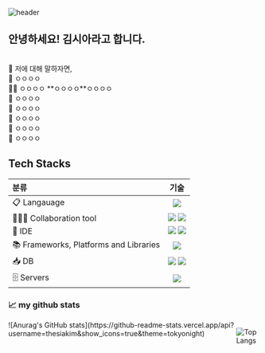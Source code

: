 ![header](https://capsule-render.vercel.app/api?type=slice&color=auto&height=300&section=header&text=Welcome%20to%20my%20github🍀&fontSize=40)
## 안녕하세요! 김시아라고 합니다.
<br>
🐇 저에 대해 말하자면, </br>
🌱 ㅇㅇㅇㅇ</br> 
👩‍💻 ㅇㅇㅇㅇ **ㅇㅇㅇㅇ**ㅇㅇㅇㅇ  </br> 
📑 ㅇㅇㅇㅇ </br>
🐾 ㅇㅇㅇㅇ </br>
🐾 ㅇㅇㅇㅇ </br>
🐾 ㅇㅇㅇㅇ </br>
🐾 ㅇㅇㅇㅇ</br>


<div></div>


## Tech Stacks
| 분류     | 기술  |                                                                
| :------- | :---: | 
| 📋 Langauage  | <img src="https://img.shields.io/badge/java-%23ED8B00.svg?style=for-the-badge&logo=openjdk&logoColor=white">  |
| 🧑‍🤝‍🧑 Collaboration tool | <img src="https://img.shields.io/badge/github-181717?style=for-the-badge&logo=github&logoColor=white"> <img src="https://img.shields.io/badge/git-F05032?style=for-the-badge&logo=git&logoColor=white"> |
| 🔨 IDE | <img src="https://img.shields.io/badge/Eclipse-FE7A16.svg?style=for-the-badge&logo=Eclipse&logoColor=white"> <img src="https://img.shields.io/badge/IntelliJIDEA-000000.svg?style=for-the-badge&logo=intellij-idea&logoColor=white"> <a href="https://github.com/GoldenPearls/androidprogramming">|
|📚 Frameworks, Platforms and Libraries |  <a href="https://github.com/GoldenPearls/SpringEx/tree/master"><img src="https://img.shields.io/badge/springBoot-%236DB33F.svg?style=for-the-badge&logo=springBoot&logoColor=white"></a>|
| 📥 DB | <img src="https://img.shields.io/badge/mysql-4479A1?style=for-the-badge&logo=mysql&logoColor=white"> <img src="https://img.shields.io/badge/Oracle-F80000?style=for-the-badge&logo=mariadb&logoColor=white"> | 
|🗄️ Servers | <img src="https://img.shields.io/badge/apache tomcat-F8DC75?style=for-the-badge&logo=apachetomcat&logoColor=white"> |

<div></div>

### 📈 my github stats 
<div style="display: flex;">
  ![Anurag's GitHub stats](https://github-readme-stats.vercel.app/api?username=thesiakim&show_icons=true&theme=tokyonight)

  ![Top Langs](https://github-readme-stats.vercel.app/api/top-langs/?username=thesiakim&layout=compact&theme=tokyonight)

</div>



<!--
**kkum-yem/kkum-yem** is a ✨ _special_ ✨ repository because its `README.md` (this file) appears on your GitHub profile.

Here are some ideas to get you started:

- 🔭 I’m currently working on ...
- 🌱 I’m currently learning ...
- 👯 I’m looking to collaborate on ...
- 🤔 I’m looking for help with ...
- 💬 Ask me about ...
- 📫 How to reach me: ...
- 😄 Pronouns: ...
- ⚡ Fun fact: ...
-->



